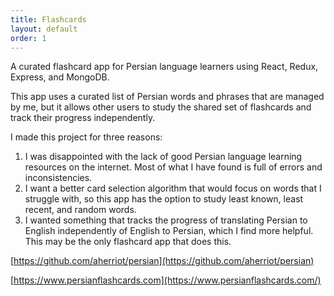 ```yaml
---
title: Flashcards
layout: default
order: 1
---
```


A curated flashcard app for Persian language learners using React, Redux, Express, and MongoDB.

This app uses a curated list of Persian words and phrases that are managed by me, but it allows other users to study the shared set of flashcards and track their progress independently.

I made this project for three reasons:

1.  I was disappointed with the lack of good Persian language learning resources on the internet. Most of what I have found is full of errors and inconsistencies.
2.  I want a better card selection algorithm that would focus on words that I struggle with, so this app has the option to study least known, least recent, and random words.
3.  I wanted something that tracks the progress of translating Persian to English independently of English to Persian, which I find more helpful. This may be the only flashcard app that does this.

[https://github.com/aherriot/persian](https://github.com/aherriot/persian)

[https://www.persianflashcards.com](https://www.persianflashcards.com/)
